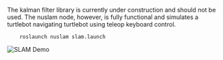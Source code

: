 The kalman filter library is currently under construction and should not be used. The nuslam node, however, is fully functional and simulates a turtlebot navigating turtlebot using teleop keyboard control. 

        roslaunch nuslam slam.launch

![SLAM Demo](slam-project-algarv/nuslam/Kalman_Filter.png)